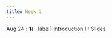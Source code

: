 ```yaml
---
title: Week 1
---
```


Aug 24
: **1**{: .label} Introduction I
  : [Slides](https://bcourses.berkeley.edu/courses/1526813/files/folder/Lectures?preview=86655393)
